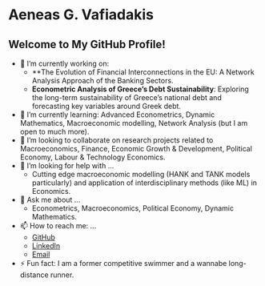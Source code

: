 # Aeneas G. Vafiadakis

## Welcome to My GitHub Profile!

- 🔭 I’m currently working on:
  - **The Evolution of Financial Interconnections in the EU: A Network Analysis Approach of the Banking Sectors.
  - **Econometric Analysis of Greece’s Debt Sustainability**: Exploring the long-term sustainability of Greece’s national debt and forecasting key variables 
                                                              around Greek debt.  
- 🌱 I’m currently learning: Advanced Econometrics, Dynamic Mathematics, Macroeconomic modelling, Network Analysis (but I am open to much more).
- 👯 I’m looking to collaborate on research projects related to Macroeconomics, Finance, Economic Growth & Development, Political Economy, Labour & Technology Economics.
- 🤔 I’m looking for help with ...
  - Cutting edge macroeconomic modelling (HANK and TANK models particularly) and application of interdisciplinary methods (like ML) in Economics. 
- 💬 Ask me about ...
  - Econometrics, Macroeconomics, Political Economy, Dynamic Mathematics.
- 📫 How to reach me: ...
  - [GitHub](https://github.com/AineiasGV)
  - [LinkedIn](https://linkedin.com/in/aeneas-vafiadakis)
  - [Email](mailto:aineiasva@gmail.com)
- ⚡ Fun fact: I am a former competitive swimmer and a wannabe long-distance runner.
